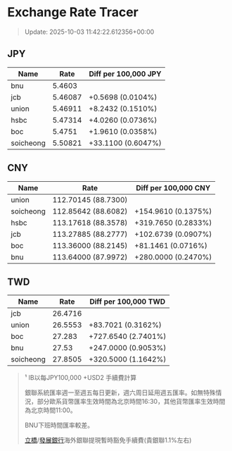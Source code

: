 # Exchange Rate Tracer

> Update: 2025-10-03 11:42:22.612356+00:00

## JPY

| Name      |    Rate | Diff per 100,000 JPY   |
|-----------|---------|------------------------|
| bnu       | 5.4603  |                        |
| jcb       | 5.46087 | +0.5698 (0.0104%)      |
| union     | 5.46911 | +8.2432 (0.1510%)      |
| hsbc      | 5.47314 | +4.0260 (0.0736%)      |
| boc       | 5.4751  | +1.9610 (0.0358%)      |
| soicheong | 5.50821 | +33.1100 (0.6047%)     |

## CNY

| Name      | Rate                | Diff per 100,000 CNY   |
|-----------|---------------------|------------------------|
| union     | 112.70145	(88.7300) |                        |
| soicheong | 112.85642	(88.6082) | +154.9610 (0.1375%)    |
| hsbc      | 113.17618	(88.3578) | +319.7650 (0.2833%)    |
| jcb       | 113.27885	(88.2777) | +102.6739 (0.0907%)    |
| boc       | 113.36000	(88.2145) | +81.1461 (0.0716%)     |
| bnu       | 113.64000	(87.9972) | +280.0000 (0.2470%)    |

## TWD

| Name      |    Rate | Diff per 100,000 TWD   |
|-----------|---------|------------------------|
| jcb       | 26.4716 |                        |
| union     | 26.5553 | +83.7021 (0.3162%)     |
| boc       | 27.283  | +727.6540 (2.7401%)    |
| bnu       | 27.53   | +247.0000 (0.9053%)    |
| soicheong | 27.8505 | +320.5000 (1.1642%)    |


> ¹ IB以每JPY100,000 +USD2 手續費計算
>
> 銀聯系統匯率週一至週五每日更新，週六周日延用週五匯率。如無特殊情況，部分歐系貨幣匯率生效時間為北京時間16:30，其他貨幣匯率生效時間為北京時間11:00。
>
> BNU下班時間匯率較差。
>
> [立橋](https://www.wlbank.com.mo/uploads/ueditor/file/20181211/1544536513900230.pdf)/[發展銀行](https://www.mdb.com.mo/Service_Charges_20230728.pdf)海外銀聯提現暫時豁免手續費(貴銀聯1.1%左右)

